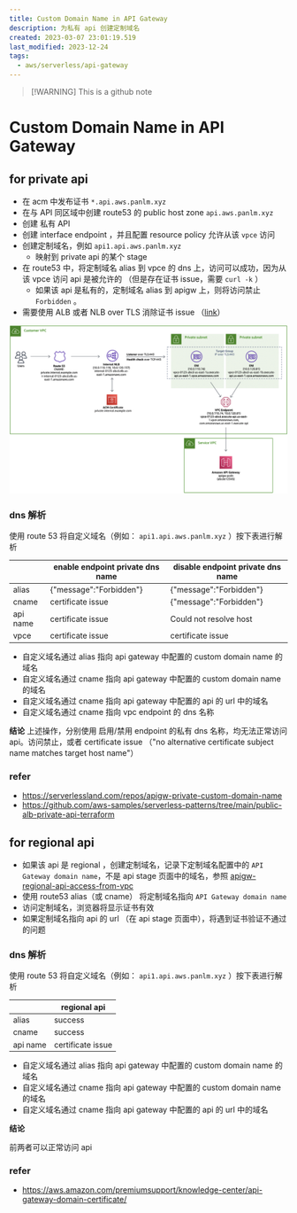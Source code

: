 ```yaml
---
title: Custom Domain Name in API Gateway
description: 为私有 api 创建定制域名
created: 2023-03-07 23:01:19.519
last_modified: 2023-12-24
tags:
  - aws/serverless/api-gateway
---
```

> [!WARNING] This is a github note

# Custom Domain Name in API Gateway

## for private api 
- 在 acm 中发布证书 `*.api.aws.panlm.xyz`
- 在与 API 同区域中创建 route53 的 public host zone `api.aws.panlm.xyz`
- 创建 私有 API 
- 创建 interface endpoint ，并且配置 resource policy 允许从该 `vpce` 访问
- 创建定制域名，例如 `api1.api.aws.panlm.xyz`
    - 映射到 private api 的某个 stage
- 在 route53 中，将定制域名 alias 到 vpce 的 dns 上，访问可以成功，因为从该 vpce 访问 api 是被允许的 （但是存在证书 issue，需要 `curl -k` ）
    - 如果该 api 是私有的，定制域名 alias 到 apigw 上，则将访问禁止 `Forbidden` 。
- 需要使用 ALB 或者 NLB over TLS 消除证书 issue （[link](https://github.com/aws-samples/serverless-samples/tree/main/apigw-private-custom-domain-name)）

![apigw-custom-domain-name-png-1.png](apigw-custom-domain-name-png-1.png)

### dns 解析
使用 route 53 将自定义域名（例如： `api1.api.aws.panlm.xyz` ）按下表进行解析

|          | enable endpoint private dns name | disable endpoint private dns name |
| -------- | -------------------------------- | --------------------------------- |
| alias    | {"message":"Forbidden"}          | {"message":"Forbidden"}           |
| cname    | certificate issue                | {"message":"Forbidden"}           |
| api name | certificate issue                | Could not resolve host            |
| vpce     | certificate issue                | certificate issue                 |

- 自定义域名通过 alias 指向 api gateway 中配置的 custom domain name 的域名
- 自定义域名通过 cname 指向 api gateway 中配置的 custom domain name 的域名
- 自定义域名通过 cname 指向 api gateway 中配置的 api 的 url 中的域名
- 自定义域名通过 cname 指向 vpc endpoint 的 dns 名称

**结论**
上述操作，分别使用 启用/禁用 endpoint 的私有 dns 名称，均无法正常访问 api。访问禁止，或者 certificate issue （"no alternative certificate subject name matches target host name"）

### refer
- https://serverlessland.com/repos/apigw-private-custom-domain-name
- https://github.com/aws-samples/serverless-patterns/tree/main/public-alb-private-api-terraform

## for regional api 
- 如果该 api 是 regional ，创建定制域名，记录下定制域名配置中的 `API Gateway domain name`，不是 api stage 页面中的域名，参照 [apigw-regional-api-access-from-vpc](apigw-regional-api-access-from-vpc.md) 
- 使用 route53 alias（或 cname） 将定制域名指向 `API Gateway domain name`
- 访问定制域名，浏览器将显示证书有效
- 如果定制域名指向 api 的 url （在 api stage 页面中），将遇到证书验证不通过的问题

### dns 解析
使用 route 53 将自定义域名（例如： `api1.api.aws.panlm.xyz` ）按下表进行解析

|          | regional api      |
| -------- | ----------------- |
| alias    | success           |
| cname    | success           | 
| api name | certificate issue |

- 自定义域名通过 alias 指向 api gateway 中配置的 custom domain name 的域名
- 自定义域名通过 cname 指向 api gateway 中配置的 custom domain name 的域名
- 自定义域名通过 cname 指向 api gateway 中配置的 api 的 url 中的域名

**结论**

前两者可以正常访问 api

### refer
- https://aws.amazon.com/premiumsupport/knowledge-center/api-gateway-domain-certificate/




